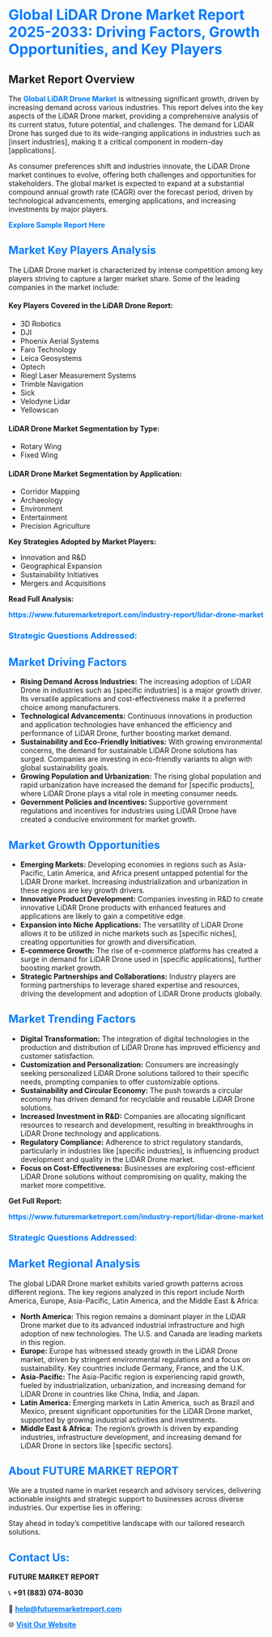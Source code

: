 <h1 style="color: #007BFF;">Global LiDAR Drone Market Report 2025-2033: Driving Factors, Growth Opportunities, and Key Players</h1>

<section id="overview">
<h2>Market Report Overview</h2>
<p>The <a href="https://www.futuremarketreport.com/industry-report/lidar-drone-market" style="color: #007BFF; text-decoration: none;"><strong>Global LiDAR Drone Market</strong></a> is witnessing significant growth, driven by increasing demand across various industries. This report delves into the key aspects of the LiDAR Drone market, providing a comprehensive analysis of its current status, future potential, and challenges. The demand for LiDAR Drone has surged due to its wide-ranging applications in industries such as [insert industries], making it a critical component in modern-day [applications].</p>
<p>As consumer preferences shift and industries innovate, the LiDAR Drone market continues to evolve, offering both challenges and opportunities for stakeholders. The global market is expected to expand at a substantial compound annual growth rate (CAGR) over the forecast period, driven by technological advancements, emerging applications, and increasing investments by major players.</p>
</section>

<section id="overview">
<p><a href="https://www.futuremarketreport.com/request-sample/reportId=97511" style="color: #007BFF; text-decoration: none;"><strong>Explore Sample Report Here</strong></a></p>
</section>

<section id="key-players">
<h2 style="color: #007BFF;">Market Key Players Analysis</h2>
<p>The LiDAR Drone market is characterized by intense competition among key players striving to capture a larger market share. Some of the leading companies in the market include:</p>
<h4>Key Players Covered in the LiDAR Drone Report:</h4>
<ul><li>3D Robotics</li><li>DJI</li><li>Phoenix Aerial Systems</li><li>Faro Technology</li><li>Leica Geosystems</li><li>Optech</li><li>Riegl Laser Measurement Systems</li><li>Trimble Navigation</li><li>Sick</li><li>Velodyne Lidar</li><li>Yellowscan</li></ul>
<h4>LiDAR Drone Market Segmentation by Type:</h4>
<ul><li>Rotary Wing</li><li>Fixed Wing</li></ul>

<h4>LiDAR Drone Market Segmentation by Application:</h4>
<ul><li>Corridor Mapping</li><li>Archaeology</li><li>Environment</li><li>Entertainment</li><li>Precision Agriculture</li></ul>
<p><strong>Key Strategies Adopted by Market Players:</strong></p>
<ul>
<li>Innovation and R&D</li>
<li>Geographical Expansion</li>
<li>Sustainability Initiatives</li>
<li>Mergers and Acquisitions</li>
</ul>
</section>

<section>
<p><strong>Read Full Analysis: </strong></p><a href="https://www.futuremarketreport.com/industry-report/lidar-drone-market" style="color: #007BFF; text-decoration: none;"><strong>https://www.futuremarketreport.com/industry-report/lidar-drone-market</strong></a>
<h3 style="color: #007BFF;">Strategic Questions Addressed:</h3>
</section>

<section id="driving-factors">
<h2 style="color: #007BFF;">Market Driving Factors</h2>
<ul>
<li><strong>Rising Demand Across Industries:</strong> The increasing adoption of LiDAR Drone in industries such as [specific industries] is a major growth driver. Its versatile applications and cost-effectiveness make it a preferred choice among manufacturers.</li>
<li><strong>Technological Advancements:</strong> Continuous innovations in production and application technologies have enhanced the efficiency and performance of LiDAR Drone, further boosting market demand.</li>
<li><strong>Sustainability and Eco-Friendly Initiatives:</strong> With growing environmental concerns, the demand for sustainable LiDAR Drone solutions has surged. Companies are investing in eco-friendly variants to align with global sustainability goals.</li>
<li><strong>Growing Population and Urbanization:</strong> The rising global population and rapid urbanization have increased the demand for [specific products], where LiDAR Drone plays a vital role in meeting consumer needs.</li>
<li><strong>Government Policies and Incentives:</strong> Supportive government regulations and incentives for industries using LiDAR Drone have created a conducive environment for market growth.</li>
</ul>
</section>

<section id="growth-opportunities">
<h2 style="color: #007BFF;">Market Growth Opportunities</h2>
<ul>
<li><strong>Emerging Markets:</strong> Developing economies in regions such as Asia-Pacific, Latin America, and Africa present untapped potential for the LiDAR Drone market. Increasing industrialization and urbanization in these regions are key growth drivers.</li>
<li><strong>Innovative Product Development:</strong> Companies investing in R&D to create innovative LiDAR Drone products with enhanced features and applications are likely to gain a competitive edge.</li>
<li><strong>Expansion into Niche Applications:</strong> The versatility of LiDAR Drone allows it to be utilized in niche markets such as [specific niches], creating opportunities for growth and diversification.</li>
<li><strong>E-commerce Growth:</strong> The rise of e-commerce platforms has created a surge in demand for LiDAR Drone used in [specific applications], further boosting market growth.</li>
<li><strong>Strategic Partnerships and Collaborations:</strong> Industry players are forming partnerships to leverage shared expertise and resources, driving the development and adoption of LiDAR Drone products globally.</li>
</ul>
</section>

<section id="trending-factors">
<h2 style="color: #007BFF;">Market Trending Factors</h2>
<ul>
<li><strong>Digital Transformation:</strong> The integration of digital technologies in the production and distribution of LiDAR Drone has improved efficiency and customer satisfaction.</li>
<li><strong>Customization and Personalization:</strong> Consumers are increasingly seeking personalized LiDAR Drone solutions tailored to their specific needs, prompting companies to offer customizable options.</li>
<li><strong>Sustainability and Circular Economy:</strong> The push towards a circular economy has driven demand for recyclable and reusable LiDAR Drone solutions.</li>
<li><strong>Increased Investment in R&D:</strong> Companies are allocating significant resources to research and development, resulting in breakthroughs in LiDAR Drone technology and applications.</li>
<li><strong>Regulatory Compliance:</strong> Adherence to strict regulatory standards, particularly in industries like [specific industries], is influencing product development and quality in the LiDAR Drone market.</li>
<li><strong>Focus on Cost-Effectiveness:</strong> Businesses are exploring cost-efficient LiDAR Drone solutions without compromising on quality, making the market more competitive.</li>
</ul>
</section>

<section>
<p><strong>Get Full Report: </strong></p><a href="https://www.futuremarketreport.com/industry-report/lidar-drone-market" style="color: #007BFF; text-decoration: none;"><strong>https://www.futuremarketreport.com/industry-report/lidar-drone-market</strong></a>
<h3 style="color: #007BFF;">Strategic Questions Addressed:</h3>
</section>


<section id="regional-analysis">
<h2 style="color: #007BFF;">Market Regional Analysis</h2>
<p>The global LiDAR Drone market exhibits varied growth patterns across different regions. The key regions analyzed in this report include North America, Europe, Asia-Pacific, Latin America, and the Middle East & Africa:</p>
<ul>
<li><strong>North America:</strong> This region remains a dominant player in the LiDAR Drone market due to its advanced industrial infrastructure and high adoption of new technologies. The U.S. and Canada are leading markets in this region.</li>
<li><strong>Europe:</strong> Europe has witnessed steady growth in the LiDAR Drone market, driven by stringent environmental regulations and a focus on sustainability. Key countries include Germany, France, and the U.K.</li>
<li><strong>Asia-Pacific:</strong> The Asia-Pacific region is experiencing rapid growth, fueled by industrialization, urbanization, and increasing demand for LiDAR Drone in countries like China, India, and Japan.</li>
<li><strong>Latin America:</strong> Emerging markets in Latin America, such as Brazil and Mexico, present significant opportunities for the LiDAR Drone market, supported by growing industrial activities and investments.</li>
<li><strong>Middle East & Africa:</strong> The region’s growth is driven by expanding industries, infrastructure development, and increasing demand for LiDAR Drone in sectors like [specific sectors].</li>
</ul>
</section>

<footer>
<h2 style="color: #007BFF;">About FUTURE MARKET REPORT</h2>
<p>We are a trusted name in market research and advisory services, delivering actionable insights and strategic support to businesses across diverse industries. Our expertise lies in offering:</p>

<p>Stay ahead in today’s competitive landscape with our tailored research solutions.</p>

<h2 style="color: #007BFF;">Contact Us:</h2>
<p><strong>FUTURE MARKET REPORT</strong></p>
<p>📞 <strong>+91 (883) 074-8030</strong></p>
<p>📧 <strong><a href="mailto:help@futuremarketreport.com" style="color: #007BFF;">help@futuremarketreport.com</a></strong></p>
<p>🌐 <strong><a href="https://www.futuremarketreport.com/" style="color: #007BFF;">Visit Our Website</a></strong></p>
</footer>